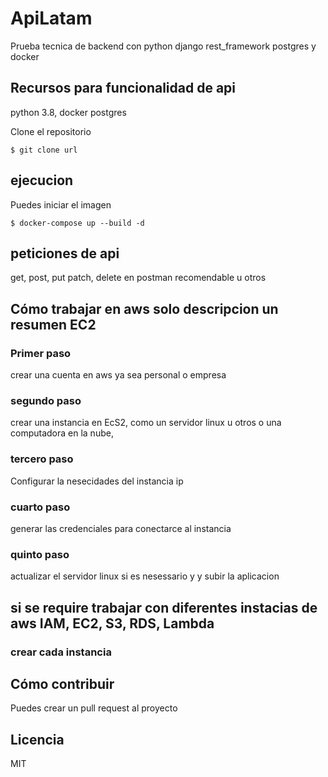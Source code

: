 # ApiLatam

Prueba tecnica de backend con python django rest_framework postgres y docker

## Recursos para funcionalidad de api
python 3.8,
docker
postgres

Clone el repositorio

`$ git clone url`

## ejecucion

Puedes iniciar el imagen 

`$ docker-compose up --build -d`

## peticiones de api 
get, post, put patch, delete
 en postman recomendable u otros 

## Cómo trabajar en aws solo descripcion un resumen EC2

### Primer paso 
crear una cuenta  en aws ya sea personal o empresa
### segundo paso 
crear una instancia en EcS2, como un servidor linux u otros o una computadora en la nube, 
### tercero paso 
Configurar la nesecidades del instancia ip
### cuarto paso 
generar las credenciales para conectarce al instancia 
### quinto paso 
actualizar el servidor linux si es nesessario y y subir la aplicacion 


## si se require trabajar con diferentes instacias de aws IAM, EC2, S3, RDS, Lambda
### crear cada instancia 



## Cómo contribuir

Puedes crear un pull request al proyecto

## Licencia

MIT